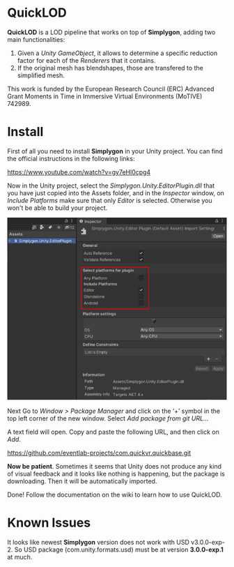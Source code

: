 # QuickLOD

__QuickLOD__ is a LOD pipeline that works on top of __Simplygon__, adding two main functionalities: 

1) Given a _Unity GameObject_, it allows to determine a specific reduction factor for each of the _Renderers_ that it contains. 
2) If the original mesh has blendshapes, those are transfered to the simplified mesh. 

This work is funded by the European Research Council (ERC) Advanced Grant Moments in Time in Immersive Virtual Environments (MoTIVE) 742989.

# Install

First of all you need to install __Simplygon__ in your Unity project. You can find the official instructions in the following links:

https://www.youtube.com/watch?v=gy7eHl0cpg4

Now in the Unity project, select the _Simplygon.Unity.EditorPlugin.dll_ that you have just copied into the Assets folder, and in the _Inspector_ window, on _Include Platforms_ make sure that only _Editor_ is selected. Otherwise you won't be able to build your project. 

![](/Documentation~/img/install/00.png)

Next Go to _Window > Package Manager_ and click on the ‘+’ symbol in the top left corner of the new window. Select _Add package from git URL…_

A text field will open. Copy and paste the following URL, and then click on _Add_. 

https://github.com/eventlab-projects/com.quickvr.quickbase.git

__Now be patient__. Sometimes it seems that Unity does not produce any kind of visual feedback and it looks like nothing is happening, but the package is downloading. Then it will be automatically imported. 

Done! Follow the documentation on the wiki to learn how to use QuickLOD. 

# Known Issues 

It looks like newest __Simplygon__ version does not work with USD v3.0.0-exp-2. So USD package (com.unity.formats.usd) must be at version __3.0.0-exp.1__ at much. 


